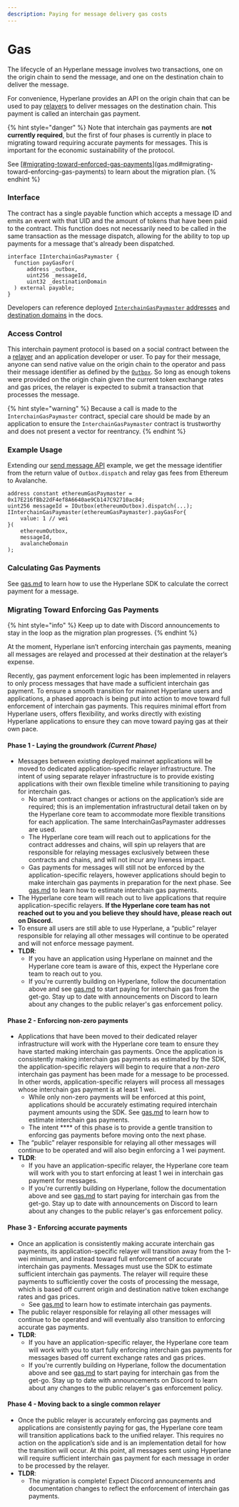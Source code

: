 ```yaml
---
description: Paying for message delivery gas costs
---
```


# Gas

The lifecycle of an Hyperlane message involves two transactions, one on the origin chain to send the message, and one on the destination chain to deliver the message.

For convenience, Hyperlane provides an API on the origin chain that can be used to pay [relayers](../../protocol/agents/relayer.md) to deliver messages on the destination chain. This payment is called an interchain gas payment.

{% hint style="danger" %}
Note that interchain gas payments are **not currently required**, but the first of four phases is currently in place to migrating toward requiring accurate payments for messages. This is important for the economic sustainability of the protocol.

See [[#migrating-toward-enforced-gas-payments](gas.md#migrating-toward-enforced-gas-payments "mention")](gas.md#migrating-toward-enforcing-gas-payments) to learn about the migration plan.&#x20;
{% endhint %}

### Interface

The contract has a single payable function which accepts a message ID and emits an event with that UID and the amount of tokens that have been paid to the contract. This function does not necessarily need to be called in the same transaction as the message dispatch, allowing for the ability to top up payments for a message that's already been dispatched.

```solidity
interface IInterchainGasPaymaster {
  function payGasFor(
      address _outbox,
      uint256 _messageId,
      uint32 _destinationDomain
  ) external payable;
}
```

Developers can reference deployed [`InterchainGasPaymaster` addresses](../../developers-faq-and-troubleshooting/addresses/) and [destination domains](../../developers-faq-and-troubleshooting/domains.md) in the docs.

### Access Control

This interchain payment protocol is based on a social contract between the a [relayer](../../protocol/agents/relayer.md) and an application developer or user. To pay for their message, anyone can send native value on the origin chain to the operator and pass their message identifier as defined by the [`Outbox`](../../protocol/messaging/outbox.md). So long as enough tokens were provided on the origin chain given the current token exchange rates and gas prices, the relayer is expected to submit a transaction that processes the message.

{% hint style="warning" %}
Because a call is made to the `InterchainGasPaymaster` contract, special care should be made by an application to ensure the `InterchainGasPaymaster` contract is trustworthy and does not present a vector for reentrancy.
{% endhint %}

### Example Usage

Extending our [send message API](send.md) example, we get the message identifier from the return value of `Outbox.dispatch` and relay gas fees from Ethereum to Avalanche.

```solidity
address constant ethereumGasPaymaster = 0x17E216fBb22dF4ef8A6640ae9Cb147C92710ac84;
uint256 messageId = IOutbox(ethereumOutbox).dispatch(...);
IInterchainGasPaymaster(ethereumGasPaymaster).payGasFor{
    value: 1 // wei
}(
    ethereumOutbox,
    messageId,
    avalancheDomain
);
```

### Calculating Gas Payments

See [gas.md](../building-applications/nodejs-sdk/gas.md "mention") to learn how to use the Hyperlane SDK to calculate the correct payment for a message.

### Migrating Toward Enforcing Gas Payments

{% hint style="info" %}
Keep up to date with Discord announcements to stay in the loop as the migration plan progresses.
{% endhint %}

At the moment, Hyperlane isn’t enforcing interchain gas payments, meaning all messages are relayed and processed at their destination at the relayer’s expense.

Recently, gas payment enforcement logic has been implemented in relayers to only process messages that have made a sufficient interchain gas payment. To ensure a smooth transition for mainnet Hyperlane users and applications, a phased approach is being put into action to move toward full enforcement of interchain gas payments. This requires minimal effort from Hyperlane users, offers flexibility, and works directly with existing Hyperlane applications to ensure they can move toward paying gas at their own pace.

#### Phase 1 - Laying the groundwork _(Current Phase)_&#x20;

* Messages between existing deployed mainnet applications will be moved to dedicated application-specific relayer infrastructure. The intent of using separate relayer infrastructure is to provide existing applications with their own flexible timeline while transitioning to paying for interchain gas.
  * No smart contract changes or actions on the application’s side are required; this is an implementation infrastructural detail taken on by the Hyperlane core team to accommodate more flexible transitions for each application. The same InterchainGasPaymaster addresses are used.
  * The Hyperlane core team will reach out to applications for the contract addresses and chains, will spin up relayers that are responsible for relaying messages exclusively between these contracts and chains, and will not incur any liveness impact.
  * Gas payments for messages will still not be enforced by the application-specific relayers, however applications should begin to make interchain gas payments in preparation for the next phase. See [gas.md](../building-applications/nodejs-sdk/gas.md "mention") to learn how to estimate interchain gas payments.
* The Hyperlane core team will reach out to live applications that require application-specific relayers. **If the Hyperlane core team has not reached out to you and you believe they should have, please reach out on Discord.**
* To ensure all users are still able to use Hyperlane, a “public” relayer responsible for relaying all other messages will continue to be operated and will not enforce message payment.
* **TLDR**:
  * If you have an application using Hyperlane on mainnet and the Hyperlane core team is aware of this, expect the Hyperlane core team to reach out to you.
  * If you're currently building on Hyperlane, follow the documentation above and see [gas.md](../building-applications/nodejs-sdk/gas.md "mention") to start paying for interchain gas from the get-go. Stay up to date with announcements on Discord to learn about any changes to the public relayer's gas enforcement policy.

#### Phase 2 - Enforcing non-zero payments

* Applications that have been moved to their dedicated relayer infrastructure will work with the Hyperlane core team to ensure they have started making interchain gas payments. Once the application is consistently making interchain gas payments as estimated by the SDK, the application-specific relayers will begin to require that a _non-zero_ interchain gas payment has been made for a message to be processed. In other words, application-specific relayers will process all messages whose interchain gas payment is at least 1 wei.
  * While only non-zero payments will be enforced at this point, applications should be accurately estimating required interchain payment amounts using the SDK. See  [gas.md](../building-applications/nodejs-sdk/gas.md "mention") to learn how to estimate interchain gas payments.
  * The intent **** of this phase is to provide a gentle transition to enforcing gas payments before moving onto the next phase.
* The “public” relayer responsible for relaying all other messages will continue to be operated and will also begin enforcing a 1 wei payment.
* **TLDR**:
  * If you have an application-specific relayer, the Hyperlane core team will work with you to start enforcing at least 1 wei in interchain gas payment for messages.
  * If you're currently building on Hyperlane, follow the documentation above and see [gas.md](../building-applications/nodejs-sdk/gas.md "mention") to start paying for interchain gas from the get-go. Stay up to date with announcements on Discord to learn about any changes to the public relayer's gas enforcement policy.

#### Phase 3 - Enforcing accurate payments&#x20;

* Once an application is consistently making accurate interchain gas payments, its application-specific relayer will transition away from the 1-wei minimum, and instead toward full enforcement of accurate interchain gas payments. Messages must use the SDK to estimate sufficient interchain gas payments. The relayer will require these payments to sufficiently cover the costs of processing the message, which is based off current origin and destination native token exchange rates and gas prices.
  * See  [gas.md](../building-applications/nodejs-sdk/gas.md "mention") to learn how to estimate interchain gas payments.
* The public relayer responsible for relaying all other messages will continue to be operated and will eventually also transition to enforcing accurate gas payments.
* **TLDR**:
  * If you have an application-specific relayer, the Hyperlane core team will work with you to start fully enforcing interchain gas payments for messages based off current exchange rates and gas prices.
  * If you're currently building on Hyperlane, follow the documentation above and see [gas.md](../building-applications/nodejs-sdk/gas.md "mention") to start paying for interchain gas from the get-go. Stay up to date with announcements on Discord to learn about any changes to the public relayer's gas enforcement policy.

#### Phase 4 - Moving back to a single common relayer

* Once the public relayer is accurately enforcing gas payments and applications are consistently paying for gas, the Hyperlane core team will transition applications back to the unified relayer. This requires no action on the application’s side and is an implementation detail for how the transition will occur. At this point, all messages sent using Hyperlane will require sufficient interchain gas payment for each message in order to be processed by the relayer.
* **TLDR**:
  * The migration is complete! Expect Discord announcements and documentation changes to reflect the enforcement of interchain gas payments.
